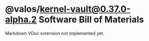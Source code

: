 # @valos/kernel-vault@0.37.0-alpha.2 Software Bill of Materials

Markdown VDoc extension not implemented yet.
